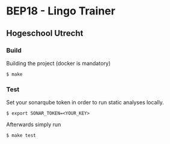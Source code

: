 # BEP18 - Lingo Trainer

## Hogeschool Utrecht

### Build

Building the project (docker is mandatory)

```
$ make
```

### Test

Set your sonarqube token in order to run static analyses locally.

```
$ export SONAR_TOKEN=<YOUR_KEY>
```

Afterwards simply run

```
$ make test
```
